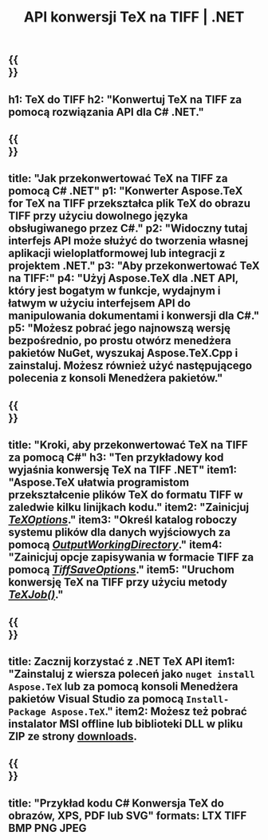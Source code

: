 ﻿---
translation: true
template: /_templates/_conversion-child-net.md
title: API konwersji TeX na TIFF | .NET
description: Funkcjonalność konwersji TeX do TIFF. Zintegruj tę lokalną bibliotekę .NET ze swoim projektem lub użyj aplikacji wieloplatformowych, aby przekonwertować TeX na TIFF.
keywords: tex do tiff api net, tex2tiff integruje c#
url: /net/conversion/tex-to-tiff/
family: tex
platformtag: net
feature: conversion
informat: TEX
outformat: TIFF
otherformats: BMP PNG JPEG PDF SVG XPS
---


{{<section banner>}}
---
h1: TeX do TIFF
h2: "Konwertuj TeX na TIFF za pomocą rozwiązania API dla C# .NET."
---

{{<section overview>}}
---
title: "Jak przekonwertować TeX na TIFF za pomocą C# .NET"
p1: "Konwerter Aspose.TeX for TeX na TIFF przekształca plik TeX do obrazu TIFF przy użyciu dowolnego języka obsługiwanego przez C#."
p2: "Widoczny tutaj interfejs API może służyć do tworzenia własnej aplikacji wieloplatformowej lub integracji z projektem .NET."
p3: "Aby przekonwertować TeX na TIFF:"
p4: "Użyj Aspose.TeX dla .NET API, który jest bogatym w funkcje, wydajnym i łatwym w użyciu interfejsem API do manipulowania dokumentami i konwersji dla C#."
p5: "Możesz pobrać jego najnowszą wersję bezpośrednio, po prostu otwórz menedżera pakietów NuGet, wyszukaj Aspose.TeX.Cpp i zainstaluj. Możesz również użyć następującego polecenia z konsoli Menedżera pakietów."
---

{{<section feature1>}}
---
title: "Kroki, aby przekonwertować TeX na TIFF za pomocą C#"
h3: "Ten przykładowy kod wyjaśnia konwersję TeX na TIFF .NET"
item1: "Aspose.TeX ułatwia programistom przekształcenie plików TeX do formatu TIFF w zaledwie kilku linijkach kodu."
item2: "Zainicjuj [*TeXOptions*](https://reference.aspose.com/tex/net/aspose.tex/texoptions/)."
item3: "Określ katalog roboczy systemu plików dla danych wyjściowych za pomocą [*OutputWorkingDirectory*](https://reference.aspose.com/tex/net/aspose.tex/texoptions/outputworkingdirectory/)."
item4: "Zainicjuj opcje zapisywania w formacie TIFF za pomocą [*TiffSaveOptions*](https://reference.aspose.com/tex/net/aspose.tex.presentation.image/tiffsaveoptions/)."
item5: "Uruchom konwersję TeX na TIFF przy użyciu metody [*TeXJob()*](https://reference.aspose.com/tex/net/aspose.tex/texjob/)."
---

{{<section feature2>}}
---
title: Zacznij korzystać z .NET TeX API
item1: "Zainstaluj z wiersza poleceń jako ```nuget install Aspose.TeX``` lub za pomocą konsoli Menedżera pakietów Visual Studio za pomocą ```Install-Package Aspose.TeX```."
item2: Możesz też pobrać instalator MSI offline lub biblioteki DLL w pliku ZIP ze strony [downloads](https://downloads.aspose.com/tex/net).
---

{{<section widget>}}
---
title: "Przykład kodu C# Konwersja TeX do obrazów, XPS, PDF lub SVG"
formats: LTX TIFF BMP PNG JPEG
---